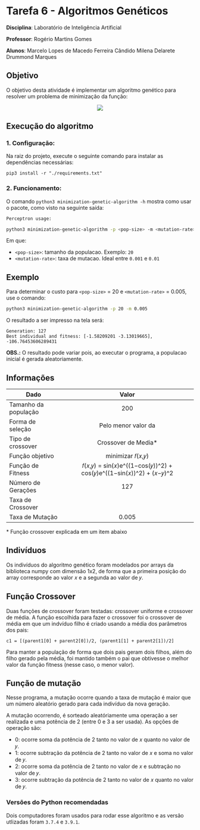 # Tarefa 6 - Algoritmos Genéticos

**Disciplina**: Laboratório de Inteligência Artificial

**Professor**: Rogério Martins Gomes

**Alunos**:
Marcelo Lopes de Macedo Ferreira Cândido
Milena Delarete Drummond Marques

## Objetivo

O objetivo desta atividade é implementar um algoritmo genético para resolver um problema de minimização da função:
<div style="display: flex; justify-content: center">
  <img src="https://render.githubusercontent.com/render/math?math=f(x%2C%20y)%20%3D%20\sin{(x)}e^{[1%20-%20%20\cos{(y)}]^2}%20%2B%20\cos{(y)}e^{[1%20-%20\sin{(x)}]^2}%20%2B%20(x%20-%20y)^2">
</div>

## Execução do algoritmo

### 1. Configuração:
Na raiz do projeto, execute o seguinte comando para instalar as dependências necessárias:
```
pip3 install -r "./requirements.txt"
```

### 2. Funcionamento:
O comando `python3 minimization-genetic-algorithm -h` mostra como usar o pacote, como visto na seguinte saída:
```bash
Perceptron usage:

python3 minimization-genetic-algorithm -p <pop-size> -m <mutation-rate>
```
Em que:
- `<pop-size>`: tamanho da populacao. Exemplo: `20`
- `<mutation-rate>`: taxa de mutacao. Ideal entre `0.001` e `0.01`

## Exemplo

Para determinar o custo para `<pop-size>` = 20 e `<mutation-rate>` = 0.005, use o comando:
```bash
python3 minimization-genetic-algorithm -p 20 -m 0.005
```

O resultado a ser impresso na tela será:
```
Generation: 127
Best individual and fitness: [-1.58209201 -3.13019665], -106.76453606289431
```

**OBS.:** O resultado pode variar pois, ao executar o programa, a populacao inicial é gerada aleatoriamente. 

## Informações
| Dado                 | Valor                                                              |
|----------------------|:------------------------------------------------------------------:|
| Tamanho da população |                                 200                                |
| Forma de seleção     |                        Pelo menor valor da                         |
| Tipo de crossover    |                         Crossover de Media*                        |
| Função objetivo      |                          minimizar 𝑓(𝑥,𝑦)                          |
| Função de Fitness    | 𝑓(𝑥,𝑦) = sin(𝑥)e^((1−cos(𝑦))^2) + cos(𝑦)e^((1−sin(𝑥))^2) + (𝑥−𝑦)^2 |
| Número de Gerações   |                                 127                                |
| Taxa de Crossover    |                                                                    |
| Taxa de Mutação      |                                0.005                               |

\* Função crossover explicada em um item abaixo

## Indivíduos
Os indivíduos do algoritmo genético foram modelados por arrays da biblioteca numpy com dimensão 1x2, de forma que a primeira posição do array corresponde ao valor 𝑥 e a segunda ao valor de 𝑦.

## Função Crossover
Duas funções de crossover foram testadas: crossover uniforme e crossover de média.
A função escolhida para fazer o crossover foi o crossover de média em que um indvíduo filho é criado usando a média dos parâmetros dos pais:
```
c1 = [(parent1[0] + parent2[0])/2, (parent1[1] + parent2[1])/2]
```
Para manter a população de forma que dois pais geram dois filhos, além do filho gerado pela média, foi mantido também o pai que obtivesse o melhor valor da função fitness (nesse caso, o menor valor).

## Função de mutação
Nesse programa, a mutação ocorre quando a taxa de mutação é maior que um número aleatório gerado para cada indivíduo da nova geração.

A mutação ocorrendo, é sorteado aleatóriamente uma operação a ser realizada e uma potência de 2 (entre 0 e 3 a ser usada).
As opções de operação são:
- 0: ocorre soma da potência de 2 tanto no valor de 𝑥 quanto no valor de 𝑦.
- 1: ocorre subtração da potência de 2 tanto no valor de 𝑥 e soma no valor de 𝑦.
- 2: ocorre soma da potência de 2 tanto no valor de 𝑥 e subtração no valor de 𝑦.
- 3: ocorre subtração da potência de 2 tanto no valor de 𝑥 quanto no valor de 𝑦.

### Versões do Python recomendadas

Dois computadores foram usados para rodar esse algoritmo e as versão utlizadas foram `3.7.4` e `3.9.1`.

